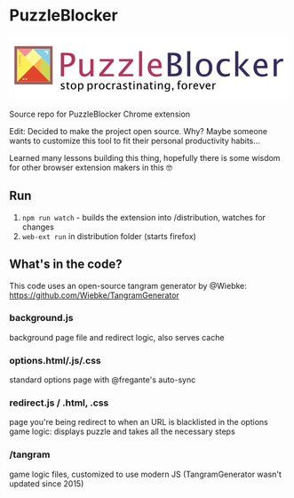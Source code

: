 # PuzzleBlocker

![](source/logo.png)

Source repo for PuzzleBlocker Chrome extension

Edit: Decided to make the project open source. Why? Maybe someone wants to customize this tool to fit their personal productivity habits...

Learned many lessons building this thing, hopefully there is some wisdom for other browser extension makers in this 🤓

## Run

1. `npm run watch` - builds the extension into /distribution, watches for changes
2. `web-ext run` in distribution folder (starts firefox)

## What's in the code?

This code uses an open-source tangram generator by @Wiebke:
https://github.com/Wiebke/TangramGenerator

### background.js

background page file and redirect logic, also serves cache

### options.html/.js/.css

standard options page with @fregante's auto-sync

### redirect.js / .html, .css

page you're being redirect to when an URL is blacklisted in the options
game logic: displays puzzle and takes all the necessary steps

### /tangram

game logic files, customized to use modern JS (TangramGenerator wasn't updated since 2015)
